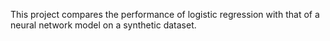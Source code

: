 

This project compares the performance of logistic regression with that of a neural network model on a synthetic dataset.
